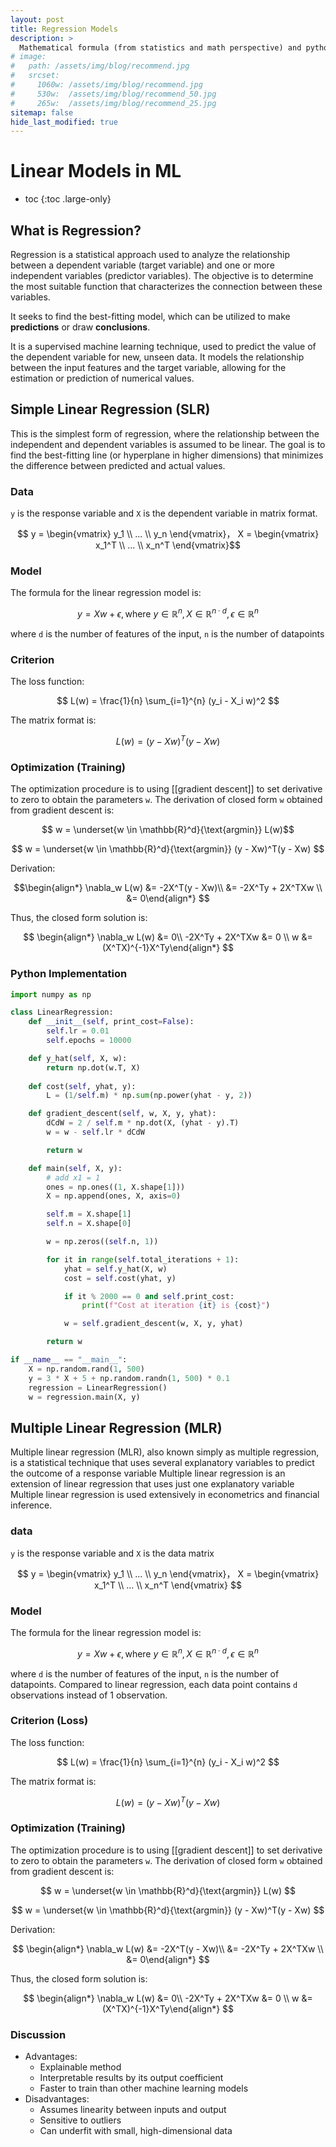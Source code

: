 ```yaml
---
layout: post
title: Regression Models
description: >
  Mathematical formula (from statistics and math perspective) and python implementation for different types of regression models
# image: 
#   path: /assets/img/blog/recommend.jpg
#   srcset:
#     1060w: /assets/img/blog/recommend.jpg
#     530w:  /assets/img/blog/recommend_50.jpg
#     265w:  /assets/img/blog/recommend_25.jpg
sitemap: false
hide_last_modified: true
---
```


# Linear Models in ML

* toc
{:toc .large-only}

## What is Regression?

Regression is a statistical approach used to analyze the relationship between a dependent variable (target variable) and one or more independent variables (predictor variables). The objective is to determine the most suitable function that characterizes the connection between these variables.

It seeks to find the best-fitting model, which can be utilized to make **predictions** or draw **conclusions**.

It is a supervised machine learning technique, used to predict the value of the dependent variable for new, unseen data. It models the relationship between the input features and the target variable, allowing for the estimation or prediction of numerical values.

## Simple Linear Regression (SLR)
This is the simplest form of regression, where the relationship between the independent and dependent variables is assumed to be linear. The goal is to find the best-fitting line (or hyperplane in higher dimensions) that minimizes the difference between predicted and actual values.

### Data
`y` is the response variable and `X` is the dependent variable in matrix format.

$$
y = \begin{vmatrix} y_1 \\ ... \\ y_n \end{vmatrix}， X = \begin{vmatrix} x_1^T \\ ... \\ x_n^T \end{vmatrix}$$

### Model
The formula for the linear regression model is:

$$
y = Xw + \epsilon, \text{where} \  y \in \mathbb{R}^n, X \in \mathbb{R}^{n \cdot d}, \epsilon \in \mathbb{R}^n $$

where `d` is the number of features of the input, `n` is the number of datapoints

### Criterion
The loss function:

$$
L(w) = \frac{1}{n} \sum_{i=1}^{n} (y_i - X_i w)^2
$$

The matrix format is:

$$
L(w) = (y - Xw)^T(y - Xw)
$$

### Optimization (Training)
The optimization procedure is to using [[gradient descent]] to set derivative to zero to obtain the parameters `w`. The derivation of closed form `w` obtained from gradient descent is:

$$
w = \underset{w \in \mathbb{R}^d}{\text{argmin}} L(w)$$

$$
w = \underset{w \in \mathbb{R}^d}{\text{argmin}} (y - Xw)^T(y - Xw)
$$

Derivation:

$$\begin{align*} 
\nabla_w L(w) &= -2X^T(y - Xw)\\
&= -2X^Ty + 2X^TXw \\
&= 0\end{align*}
$$

Thus, the closed form solution is:

$$
\begin{align*} 
\nabla_w L(w) &= 0\\
-2X^Ty + 2X^TXw &= 0 \\
w &= (X^TX)^{-1}X^Ty\end{align*}
$$

### Python Implementation

~~~python
import numpy as np

class LinearRegression:
    def __init__(self, print_cost=False):
        self.lr = 0.01
        self.epochs = 10000

    def y_hat(self, X, w):
        return np.dot(w.T, X)
    
    def cost(self, yhat, y):
        L = (1/self.m) * np.sum(np.power(yhat - y, 2))

    def gradient_descent(self, w, X, y, yhat):
        dCdW = 2 / self.m * np.dot(X, (yhat - y).T)
        w = w - self.lr * dCdW

        return w

    def main(self, X, y):
        # add x1 = 1
        ones = np.ones((1, X.shape[1]))
        X = np.append(ones, X, axis=0)

        self.m = X.shape[1]
        self.n = X.shape[0]

        w = np.zeros((self.n, 1))

        for it in range(self.total_iterations + 1):
            yhat = self.y_hat(X, w)
            cost = self.cost(yhat, y)

            if it % 2000 == 0 and self.print_cost:
                print(f"Cost at iteration {it} is {cost}")

            w = self.gradient_descent(w, X, y, yhat)

        return w

if __name__ == "__main__":
    X = np.random.rand(1, 500)
    y = 3 * X + 5 + np.random.randn(1, 500) * 0.1
    regression = LinearRegression()
    w = regression.main(X, y)
~~~

## Multiple Linear Regression (MLR)
Multiple linear regression (MLR), also known simply as multiple regression, is a statistical technique that uses several explanatory variables to predict the outcome of a response variable
Multiple linear regression is an extension of linear regression that uses just one explanatory variable
Multiple linear regression is used extensively in econometrics and financial inference.

### data
`y` is the response variable and `X` is the data matrix

$$
y = \begin{vmatrix} y_1 \\ ... \\ y_n \end{vmatrix}，  X = \begin{vmatrix} x_1^T \\ ... \\ x_n^T \end{vmatrix}
$$

### Model
The formula for the linear regression model is:

$$
y = Xw + \epsilon, \text{where} \  y \in \mathbb{R}^n, X \in \mathbb{R}^{n \cdot d}, \epsilon \in \mathbb{R}^n
$$

where `d` is the number of features of the input, `n` is the number of datapoints. Compared to linear regression, each data point contains `d` observations instead of 1 observation.

### Criterion (Loss)
The loss function:

$$ 
L(w) = \frac{1}{n} \sum_{i=1}^{n} (y_i - X_i w)^2 
$$

The matrix format is:

$$
L(w) = (y - Xw)^T(y - Xw)
$$

### Optimization (Training)
The optimization procedure is to using [[gradient descent]] to set derivative to zero to obtain the parameters `w`. The derivation of closed form `w` obtained from gradient descent is:

$$
w = \underset{w \in \mathbb{R}^d}{\text{argmin}} L(w)
$$

$$
w = \underset{w \in \mathbb{R}^d}{\text{argmin}} (y - Xw)^T(y - Xw)
$$

Derivation:

$$
\begin{align*} 
\nabla_w L(w) &= -2X^T(y - Xw)\\
&= -2X^Ty + 2X^TXw \\
&= 0\end{align*}
$$

Thus, the closed form solution is:

$$
\begin{align*} 
\nabla_w L(w) &= 0\\
-2X^Ty + 2X^TXw &= 0 \\
w &= (X^TX)^{-1}X^Ty\end{align*}
$$


### Discussion
- Advantages:
	- Explainable method
	- Interpretable results by its output coefficient
	- Faster to train than other machine learning models
- Disadvantages:
	- Assumes linearity between inputs and output
	- Sensitive to outliers
	- Can underfit with small, high-dimensional data